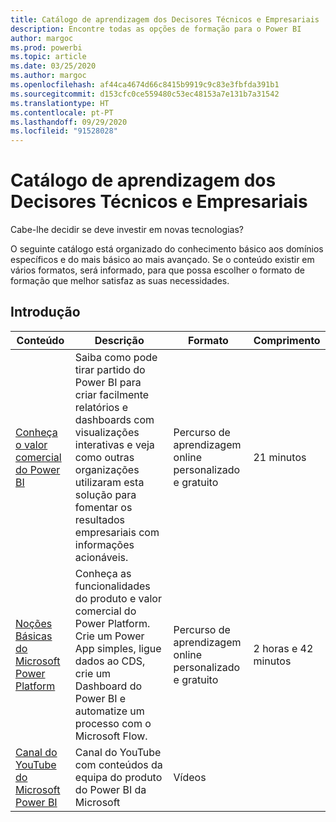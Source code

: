 ```yaml
---
title: Catálogo de aprendizagem dos Decisores Técnicos e Empresariais
description: Encontre todas as opções de formação para o Power BI
author: margoc
ms.prod: powerbi
ms.topic: article
ms.date: 03/25/2020
ms.author: margoc
ms.openlocfilehash: af44ca4674d66c8415b9919c9c83e3fbfda391b1
ms.sourcegitcommit: d153cfc0ce559480c53ec48153a7e131b7a31542
ms.translationtype: HT
ms.contentlocale: pt-PT
ms.lasthandoff: 09/29/2020
ms.locfileid: "91528028"
---
```

# <a name="business-and-technical-decision-makers-learning-catalog"></a>Catálogo de aprendizagem dos Decisores Técnicos e Empresariais

Cabe-lhe decidir se deve investir em novas tecnologias? 

O seguinte catálogo está organizado do conhecimento básico aos domínios específicos e do mais básico ao mais avançado. Se o conteúdo existir em vários formatos, será informado, para que possa escolher o formato de formação que melhor satisfaz as suas necessidades. 

## <a name="get-started"></a>Introdução<a name="get-started"></a>
| Conteúdo  | Descrição  | Formato  | Comprimento     |
|---------------------------------------------------------------------------------------------------------------|------------------------------------------------------------------------------------------------------------------------------------------------------------------------------------------------------------------------|---------------------------------------|------------|
| [Conheça o valor comercial do Power BI](/learn/modules/introduction-power-bi/) | Saiba como pode tirar partido do Power BI para criar facilmente relatórios e dashboards com visualizações interativas e veja como outras organizações utilizaram esta solução para fomentar os resultados empresariais com informações acionáveis. | Percurso de aprendizagem online personalizado e gratuito | 21 minutos |
| [Noções Básicas do Microsoft Power Platform](/learn/paths/power-plat-fundamentals/)      | Conheça as funcionalidades do produto e valor comercial do Power Platform. Crie um Power App simples, ligue dados ao CDS, crie um Dashboard do Power BI e automatize um processo com o Microsoft Flow.                          | Percurso de aprendizagem online personalizado e gratuito | 2 horas e 42 minutos  |
| [Canal do YouTube do Microsoft Power BI](https://www.youtube.com/user/mspowerbi/videos)  | Canal do YouTube com conteúdos da equipa do produto do Power BI da Microsoft  | Vídeos   |            |